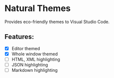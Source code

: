 # Natural Themes

Provides eco-friendly themes to Visual Studio Code.

## Features:

- [x] Editor themed
- [x] Whole window themed
- [ ] HTML, XML highlighting
- [ ] JSON highlighting
- [ ] Markdown highlighting
